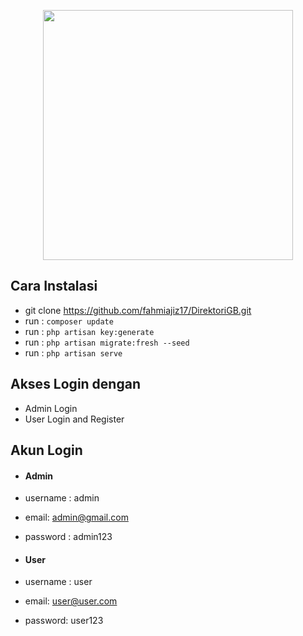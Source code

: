 <p align="center"><a href="https://laravel.com" target="_blank"><img src="https://raw.githubusercontent.com/laravel/art/master/logo-lockup/5%20SVG/2%20CMYK/1%20Full%20Color/laravel-logolockup-cmyk-red.svg" width="400"></a></p>


## Cara Instalasi
- git clone https://github.com/fahmiajiz17/DirektoriGB.git
- run : `composer update`
- run : `php artisan key:generate`
- run : `php artisan migrate:fresh --seed`
- run : `php artisan serve`


## Akses Login dengan
- Admin Login
- User Login and Register


## Akun Login
- #### Admin
- username : admin
- email: admin@gmail.com
- password : admin123
  
- #### User
- username : user
- email: user@user.com
- password: user123
